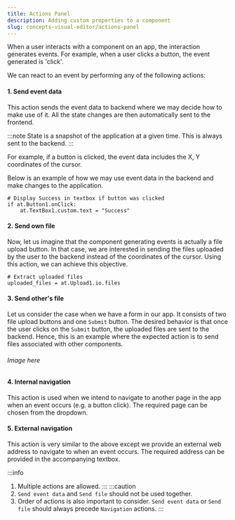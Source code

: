 ```yaml
---
title: Actions Panel
description: Adding custom properties to a component
slug: concepts-visual-editor/actions-panel
---
```

When a user interacts with a component on an app, the interaction generates events. For example, when a user clicks a button, the event generated is 'click'. 

We can react to an event by performing any of the following actions: 

#### 1. Send event data

This action sends the event data to backend where we may decide how to make use of it. All the state changes are then automatically sent to the frontend. 

:::note
State is a snapshot of the application at a given time. This is always sent to the backend. 
:::

For example, if a button is clicked, the event data includes the X, Y coordinates of the cursor. 

Below is an example of how we may use event data in the backend and make changes to the application. 

```
# Display Success in textbox if button was clicked
if at.Button1.onClick:
    at.TextBox1.custom.text = "Success"
```

#### 2. Send own file

Now, let us imagine that the component generating events is actually a file upload button. In that case, we are interested in sending the files uploaded by the user to the backend instead of the coordinates of the cursor. Using this action, we can achieve this objective. 

```
# Extract uploaded files
uploaded_files = at.Upload1.io.files
```

#### 3. Send other's file

Let us consider the case when we have a form in our app. It consists of two file upload buttons and one `Submit` button. The desired behavior is that once the user clicks on the `Submit` button, the uploaded files are sent to the backend. Hence, this is an example where the expected action is to send files associated with other components. 

###### Image here

#### 4. Internal navigation

This action is used when we intend to navigate to another page in the app when an event occurs (e.g. a button click). The required page can be chosen from the dropdown. 

#### 5. External navigation

This action is very similar to the above except we provide an external web address to navigate to when an event occurs. The required address can be provided in the accompanying textbox.

:::info
1. Multiple actions are allowed. 
:::
:::caution
1. `Send event data` and `Send file` should not be used together. 
2. Order of actions is also important to consider. `Send event data` or `Send file` should always precede `Navigation` actions. 
:::